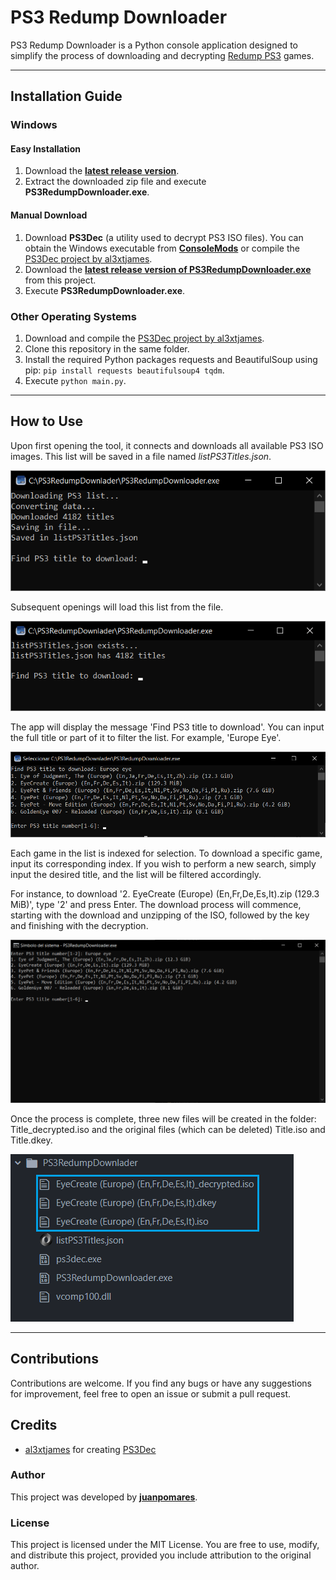# PS3 Redump Downloader

PS3 Redump Downloader is a Python console application designed to simplify the process of downloading and decrypting [Redump PS3](https://myrient.erista.me/files/Redump/Sony%20-%20PlayStation%203/) games.

---

## Installation Guide

### Windows

#### Easy Installation

1. Download the **[latest release version](https://github.com/juanpomares/PS3-Redump-downloader/releases/download/0.1.2/PS3-Redump-downloader-0.1.2.zip)**.
2. Extract the downloaded zip file and execute **PS3RedumpDownloader.exe**.

#### Manual Download

1. Download **PS3Dec** (a utility used to decrypt PS3 ISO files). You can obtain the Windows executable from **[ConsoleMods](https://consolemods.org/wiki/File:PS3DecR5.7z)** or compile the [PS3Dec project by al3xtjames](https://github.com/al3xtjames/PS3Dec/tree/master).
2. Download the **[latest release version of PS3RedumpDownloader.exe](https://github.com/juanpomares/PS3-Redump-downloader/releases/download/0.1.2/PS3RedumpDownloader.exe)** from this project.
3. Execute **PS3RedumpDownloader.exe**.

### Other Operating Systems

1. Download and compile the [PS3Dec project by al3xtjames](https://github.com/al3xtjames/PS3Dec/tree/master).
2. Clone this repository in the same folder.
3. Install the required Python packages requests and BeautifulSoup using pip: `pip install requests beautifulsoup4 tqdm`.
4. Execute `python main.py`.

---

## How to Use

Upon first opening the tool, it connects and downloads all available PS3 ISO images. This list will be saved in a file named _listPS3Titles.json_.

![First Time Open](./doc/firstTimeOpen.png)

Subsequent openings will load this list from the file.

![Next Time Open](./doc/notFirstTimeOpen.png)

The app will display the message 'Find PS3 title to download'. You can input the full title or part of it to filter the list. For example, 'Europe Eye'.

![Filtering Game List](./doc/filterList.png)

Each game in the list is indexed for selection. To download a specific game, input its corresponding index. If you wish to perform a new search, simply input the desired title, and the list will be filtered accordingly.

For instance, to download '2. EyeCreate (Europe) (En,Fr,De,Es,It).zip (129.3 MiB)', type '2' and press Enter. The download process will commence, starting with the download and unzipping of the ISO, followed by the key and finishing with the decryption.

![Downloading Game](./doc/downloading.gif)

Once the process is complete, three new files will be created in the folder: Title_decrypted.iso and the original files (which can be deleted) Title.iso and Title.dkey.

![Downloaded Game](./doc/downloaded.png)

---

## Contributions

Contributions are welcome. If you find any bugs or have any suggestions for improvement, feel free to open an issue or submit a pull request.

## Credits

- [al3xtjames](https://github.com/al3xtjames/) for creating [PS3Dec](https://github.com/al3xtjames/PS3Dec/tree/master)

### Author

This project was developed by **[juanpomares](https://github.com/juanpomares/)**.

### License

This project is licensed under the MIT License. You are free to use, modify, and distribute this project, provided you include attribution to the original author.
